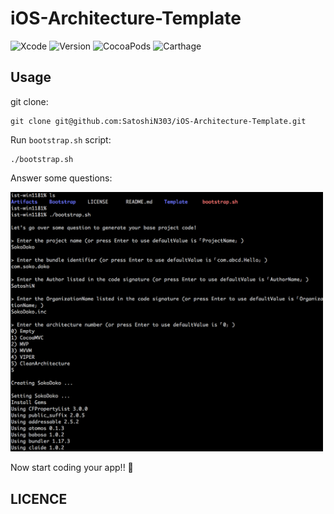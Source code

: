 iOS-Architecture-Template
===

![Xcode](https://img.shields.io/badge/Xcode-10.1-lightgrey.svg)
![Version](https://img.shields.io/badge/version-1.0.0--alpha1-orange.svg)
![CocoaPods](https://img.shields.io/badge/pod-1.5.3-blue.svg)
![Carthage](https://img.shields.io/badge/carthage-0.31.2-blue.svg)

## Usage

git clone: 

```shell
git clone git@github.com:SatoshiN303/iOS-Architecture-Template.git
```

Run `bootstrap.sh` script: 

```shell
./bootstrap.sh
```

Answer some questions:

<img src="readme-image.png" width="500"/>

Now start coding your app!! 🥂

## LICENCE